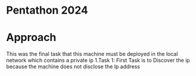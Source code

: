 # Pentathon 2024
# Approach
This was the final task that this machine must be deployed in the local network which contains a private ip
1.Task 1:
  First Task is to Discover the ip because the machine does not disclose the Ip address 
    
